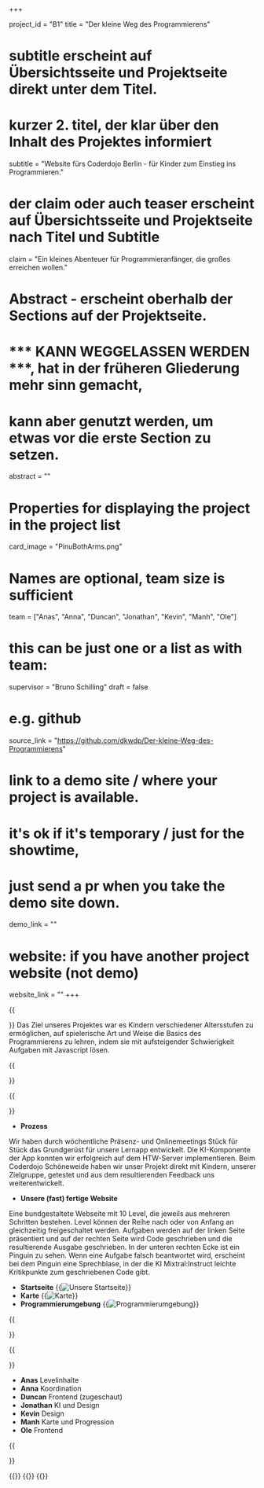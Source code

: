 +++


project_id = "B1"
title = "Der kleine Weg des Programmierens"

# subtitle erscheint auf Übersichtsseite und Projektseite direkt unter dem Titel.
# kurzer 2. titel, der klar über den Inhalt des Projektes informiert
subtitle = "Website fürs Coderdojo Berlin - für Kinder zum Einstieg ins Programmieren."

# der claim oder auch teaser erscheint auf Übersichtsseite und Projektseite nach Titel und Subtitle
claim = "Ein kleines Abenteuer für Programmieranfänger, die großes erreichen wollen."

# Abstract - erscheint oberhalb der Sections auf der Projektseite. 
# *** KANN WEGGELASSEN WERDEN ***, hat in der früheren Gliederung mehr sinn gemacht,
# kann aber genutzt werden, um etwas vor die erste Section zu setzen.
abstract = ""

# Properties for displaying the project in the project list
card_image = "PinuBothArms.png"

# Names are optional, team size is sufficient
team = ["Anas", "Anna", "Duncan", "Jonathan", "Kevin", "Manh", "Ole"]
# this can be just one or a list as with team:
supervisor = "Bruno Schilling"
draft = false


# e.g. github
source_link = "https://github.com/dkwdp/Der-kleine-Weg-des-Programmierens"
# link to a demo site / where your project is available.
# it's ok if it's temporary / just for the showtime, 
# just send a pr when you take the demo site down.
demo_link = ""
# website: if you have another project website (not demo)
website_link = ""
+++

{{<section title="Unser Ziel">}}
Das Ziel unseres Projektes war es Kindern verschiedener Altersstufen zu ermöglichen, auf spielerische Art und Weise die Basics des Programmierens zu lehren, indem sie mit aufsteigender Schwierigkeit Aufgaben mit Javascript lösen. 

{{</section>}}


{{<section title="Prozess and Ergebnis">}}

* **Prozess**

Wir haben durch wöchentliche Präsenz- und Onlinemeetings Stück für Stück das Grundgerüst für unsere Lernapp entwickelt. Die KI-Komponente der App konnten wir erfolgreich auf dem HTW-Server implementieren. Beim Coderdojo Schöneweide haben wir unser Projekt direkt mit Kindern, unserer Zielgruppe, getestet und aus dem resultierenden Feedback uns weiterentwickelt.

* **Unsere (fast) fertige Website**

Eine bundgestaltete Webseite mit 10 Level, die jeweils aus mehreren Schritten bestehen. Level können der Reihe nach oder von Anfang an gleichzeitig freigeschaltet werden. Aufgaben werden auf der linken Seite präsentiert und auf der rechten Seite wird Code geschrieben und die resultierende Ausgabe geschrieben. In der unteren rechten Ecke ist ein Pinguin zu sehen. Wenn eine Aufgabe falsch beantwortet wird, erscheint bei dem Pinguin eine Sprechblase, in der die KI Mixtral:Instruct leichte Kritikpunkte zum geschriebenen Code gibt.
* **Startseite**
{{<image src="dkwdp_startbildschirm.jpg" alt="Unsere Startseite">}}
* **Karte**
{{<image src="dkwdp_Map.jpg" alt="Karte">}}
* **Programmierumgebung**
{{<image src="dkwdp_editingSpace.jpg" alt="Programmierumgebung">}}

{{</section>}} 

{{<section title="Team">}} 
* **Anas**
Levelinhalte
* **Anna**
Koordination
* **Duncan**
Frontend (zugeschaut)
* **Jonathan**
KI und Design
* **Kevin**
Design
* **Manh**
Karte und Progression
* **Ole**
Frontend

{{</section>}} 

{{<gallery>}}
{{<team-member image="PinuBothArms.png" name="Pinu">}}
{{</gallery>}}


